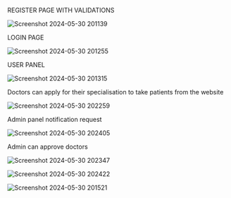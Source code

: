 REGISTER PAGE WITH VALIDATIONS

![Screenshot 2024-05-30 201139](https://github.com/mayankkeswani11/Doctor-Appointment-website/assets/100658657/403fcaab-5751-4634-8dcf-59e570f26f35)

LOGIN PAGE

![Screenshot 2024-05-30 201255](https://github.com/mayankkeswani11/Doctor-Appointment-website/assets/100658657/2040b12a-51a7-41e1-8643-e43dd782a195)

USER PANEL

![Screenshot 2024-05-30 201315](https://github.com/mayankkeswani11/Doctor-Appointment-website/assets/100658657/bb75dace-dcab-4560-b86e-752f39335d91)

Doctors can apply for their specialisation to take patients from the website

![Screenshot 2024-05-30 202259](https://github.com/mayankkeswani11/Doctor-Appointment-website/assets/100658657/a9d905dc-ff08-4b50-8f71-f3a1f6510841)

Admin panel notification request

![Screenshot 2024-05-30 202405](https://github.com/mayankkeswani11/Doctor-Appointment-website/assets/100658657/f0cd469c-b4d2-46bf-ae7a-7c75e3e7efcd)

Admin can approve doctors

![Screenshot 2024-05-30 202347](https://github.com/mayankkeswani11/Doctor-Appointment-website/assets/100658657/a72d197d-4b8a-4cf8-925d-75b2c84f8612)

![Screenshot 2024-05-30 202422](https://github.com/mayankkeswani11/Doctor-Appointment-website/assets/100658657/b4e9aea1-743e-4418-8884-5e6b7b64390d)


![Screenshot 2024-05-30 201521](https://github.com/mayankkeswani11/Doctor-Appointment-website/assets/100658657/7adb6e70-e921-4a24-ac61-5c23e2a25b74)
